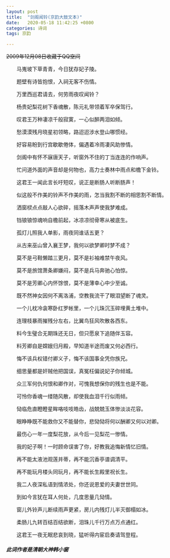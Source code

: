 ```yaml
---
layout: post
title:  "剑阁闻铃(京韵大鼓文本)"
date:   2020-05-18 11:42:25 +0800
categories: 诗词
tags: 京韵

---
```

~~2009年12月08日收藏于QQ空间~~



　　马嵬坡下草青青，今日犹存妃子陵。 

　　题壁有诗皆抱恨，入祠无客不伤情。 

　　万里西巡君请去，何劳雨夜叹闻铃？ 

　　杨贵妃梨花树下香魂散，陈元礼带领着军卒保驾行。 

　　叹君王万种凄凉千般寂寞，一心似醉两泪如倾。 

　　愁漠漠残月晓星初领略，路迢迢涉水登山哪惯经。 

　　好容易盼到行宫歇歇倦体，偏遇着冷雨凄风助惨情。 

　　剑阁中有怀不寐唐天子，听窗外不住的丁当连连的作响声。 

　　忙问道外面的声音却是何物也，高力士奏林中雨点和檐下金铃。 

　　这君王一闻此言长吁短叹，说正是断肠人听断肠声！ 

　　似这般不作美的铃声不作美的雨，怎当我割不断的相思割不断情。 

　　洒窗棂点点敲人心欲碎，摇落木声声使我梦难成。 

　　铛锒锒惊魂响自檐前起，冰凉凉彻骨寒从被底生。 

　　孤灯儿照我人单影，雨夜同谁话五更？ 

　　从古来巫山曾入襄王梦，我何以欲梦卿时梦不成？ 

　　莫不是弓鞋懒踏三更月，莫不是衫袖难禁午夜风。 

　　莫不是旅馆萧条卿嫌闷，莫不是兵马奔驰心怕惊。 

　　莫不是芳卿心内怀馀恨，莫不是薄幸心中少至诚。 

　　既不然神女因何不离洛浦，空教我流干了眼泪望断了魂灵。 

　　一个儿枕冷衾寒卧红罗帐里，一个儿珠沉玉碎埋黄土堆中。 

　　连理枝暴雨摧残分左右，比翼鸟狂风吹散各西东。 

　　料今生璧合无期珠还无日，但只愿泉下追随伴玉容。 

　　料芳卿自是嫦娥归月殿，早知道半途而废又何必西行。 

　　悔不该兵权错付卿义子，悔不该国事全凭你族兄。 

　　细思量都是奸贼他把国误，真冤枉偏说妃子你倾城。 

　　众三军何仇何恨和卿作对，可愧我想保你的残生也是不能。 

　　可怜你香魂一缕随风散，却使我血泪千行似雨倾。 

　　恸临危直瞪瞪星眸咯吱吱皓齿，战兢兢玉体惨淡淡花容。 

　　眼睁睁既不能救你又不能替你，悲恸恸将何以酬卿又何以对卿。 

　　最伤心一年一度梨花放，从今后一见梨花一惨情。 

　　我的妃子啊！一时顾命误害了你，好教我追悔新情忆旧情。 

　　再不能太液池观莲并蒂，再不能沉香亭谱调清平。 

　　再不能玩月楼头同玩月，再不能长生殿里祝长生。 

　　我二人夜深私语到情浓处，你还说恩爱的夫妻世世同。 

　　到如今言犹在耳人何处，几度思量几恸情。 

　　窗儿外铃声儿断续雨声更紧，房儿内残灯儿半灭御榻如冰。 

　　柔肠儿九转百结百结欲断，泪珠儿千行万点万点通红。 

　　这君王一夜无眠悲哀到晓，猛听得内宦启奏请驾登程。



##### ***此词作者是清朝大神韩小窗***
